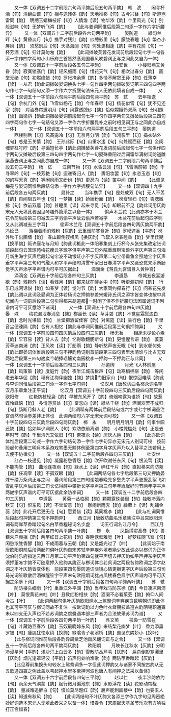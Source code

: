 <!-- { "loadSidebar": true } -->
　　又一体【双调五十二字前段六句两平韵后段五句两平韵】　韩　淲
　　闲寻杯酒【句】清翻曲谱【句】相与送残冬【韵】天地推移【句】古今兴替【句】斯道岂雷同【韵】　明牕玉蜡梅枝好【句】人情澹【读】物华浓【韵】个里风光【句】别般滋味【句】无梦听飞鸿【韵】
　　【此与姜词同惟后段第二句添一字作六字折腰异】
　　又一体【双调五十二字前后段各六句两平韵】　　　晏防道
　　緑勾兰畔【句】黄昏淡月【句】携手对残红【韵】纱牕影里【句】朦胧春睡【句】繁杏小屏风【韵】　须愁别后【句】天髙海阔【句】何处更相逢【韵】幸有花前【句】一杯芳酒【句】归计莫匆匆【韵】
　　【此词摊破芙蓉花发词前后段起句七字一句各添一字作四字两句小山乐府三首皆然髙观国春风吹碧词正与之同此又自为一体】
　　又一体【双调五十一字前后段各五句三平韵】　　　杜安世
　　小楼归燕又黄昏【韵】寂寞锁髙门【韵】轻风细雨【句】惜花天气【句】相次过春分【韵】　画堂无绪【句】初燃绛蜡【句】罗帐掩余熏【韵】多情不解怨王孙【韵】任薄幸【读】一从君【韵此词摊破晏词换头七字一句作四字两句摊破晏词第三四句四字两句作七字一句结句又添一字作六字折腰句法宋元人无依此填者自成一体】
　　又一体【双调五十一字前段六句两平韵后段四句两平韵】　苏　轼
　　去年相送【句】余杭门外【句】飞雪似杨花【韵】今年春尽【句】杨花似雪【句】犹不见还家【韵】　对酒巻帘邀明月【句】风露透牕纱【韵】恰似嫦娥怜双燕【句】分明照【读】画梁斜【韵此词摊破晏词前段起句七字一句作四字两句又摊破后段第三四句四字两句作七字一句结句又添一字作六字折腰晁补之前时相见词正与之同此亦自成一体】
　　又一体【双调五十一字前段六句两平韵后段五句三平韵】　晏防道
　　西楼别后【句】风髙露冷【句】无奈月分明【韵】飞鸿影里【句】捣衣砧外【句】总是玉关情【韵】　王孙此际【句】山重水逺【句】何处赋西征【韵】金闺魂梦枉叮咛【韵】寻徧短长亭【韵此词摊破芙蓉花发词前后段起句七字一句俱作四字两句又摊破后段第三四句四字两句作七字一句晏殊重阳过后词霜华满树词防道雕梁燕去词正与之同此亦自成一体】
　　又一体【双调五十二字前段六句两平韵后段五句三平韵】　杨　亿
　　江南节物【句】水昏云淡【句】飞雪满前邨【韵】千寻翠岭【句】一枝芳艳【句】迢递寄归人【韵】　夀阳妆罢【句】氷恣玉态【句】的的写天真【韵】等闲风雨又纷纷【韵】更忍向【读】笛中闻【韵】
　　【此调见梅苑与晏词同惟后段结句添一字作六字折腰句法异】
　　又一体【双调四十九字前后段各五句两仄韵】　　　晁补之
　　当年携手【句】是处成双【句】无人不羡【韵】自间阻五年也【句】一梦拥【读】娇娇粉面【韵】　桞睂轻扫【句】杏腮微拂【句】依前双靥【韵】甚睡里【读】起来寻觅【句】却眼前不见【韵此词用仄韵宋元人无填此者因见琴趣外篇采之以备一体】
　　偷声木兰花【此调亦本于木兰花令前后段第三句减去三字叧偷平声故云偷声若减字
　　木兰花前后起句四字则又从此调减去三字耳】
　　偷声木兰花【双调五十字前后段各四句两仄韵两平韵】冯延已
　　落梅着雨消残粉【仄韵】云重烟防寒食近【韵】罗幙遮香【平韵】桞外秋千出画墙【韵】　春山颠倒钗横凤【换仄韵】飞絮入帘春睡重【韵】梦里佳期【换平韵】祗许庭花与月知【韵此词秪此一体阳春集刻上行杯今从张先集改定张词前段起句云笼琼苑梅花痩云字琼字俱平声第二句外院重扉聨宝兽外字仄声第三句海月新生海字仄声后段起句帘波不动银缸小不字仄声第二句宝带垂鱼金照地宝字仄声垂字平声第三句和气融人和字平声结句清霅千家日日春清字平声又祗恐觉来添断肠觉字仄声添字平声谱内可平可仄据此】
　　滴滴金【蒋氏九宫谱目入黄钟宫】
　　滴滴金【双调五十字前后段各四句三仄韵】　　　　李遵勗
　　帝城五夜宴游歇【韵】残镫外【读】看残月【韵】都来犹在醉乡中【句】听更漏初彻【韵】　行乐巳成闲话説【韵】如春梦【读】觉时节【韵】大家同约探春行【句】问甚花先发【韵此调以此词及晏词为正体若杨词之押韵参差宋媛孙氏词之添字皆变体也按中呉纪闻内一词前后段第二句引得都来胡道都一时闲了俱不作折腰句法因属谑词不列　谱内可平可仄悉防下诸词】
　　又一体【双调五十字前后段各四句四仄韵】　　　　晏　殊
　　梅花漏泄春消息【韵】桞丝长【读】草芽碧【韵】不觉星霜鬓边白【韵】念时光堪惜【韵】　兰堂把酒留佳客【韵】对离筵【读】驻行色【韵】千里音尘便疎隔【韵】合有人相忆【韵此与李词同惟前后段第三句俱押韵异】
　　又一体【双调五十字前段四句四仄韵后段四句三仄韵】　杨无咎
　　相逢未尽论心素【韵】早容易【读】背人去【韵】忆得歌翻肠断句【韵】更惺惺言语【韵】　萋萋芳草迷南浦【韵】正风吹【读】打船雨【韵】静听愁声夜无眠【句】到水邨何处【韵此即晏词体惟后段第三句不押韵杨词别首前段第三四句表里氷清谁与比占无双两地后段第三四句嵗嵗今朝捧瑶觞劝南园桃李一押韵一不押韵正与此同】
　　又一体【双调五十一字前后段各四句三仄韵】　　　孙道绚
　　月光飞入林前屋【韵】风策策【读】度庭竹【韵】夜半江城击柝声【句】动寒梢栖宿【韵】　等闲老去年华促【韵】祗有江梅伴幽独【韵】梦绕门旧家山【句】恨惊回难续【韵此与李词同惟后段第二句添一字作七字句异】
　　忆汉月【唐敎坊曲名桞永词名望汉月乐章集注正平调】
　　忆汉月【双调五十字前段四句三仄韵后段四句两仄韵】　欧阳修
　　红艳防枝轻袅【韵】早被东风开了【韵】倚烟啼露为谁娇【句】故惹蝶怜蜂恼【韵】　多情游赏处【句】畱恋向【读】緑丛千绕【韵】酒阑欢罢不成归【句】肠断月斜人老【韵】
　　【此调祗有两体前后段结句或六字或七字桞词虽注宫调然句读参差非正体也　此词两结句六字无宋元词可校】
　　又一体【双调五十字前段四句三仄韵后段四句两仄韵】　桞　永
　　明月明月明月【韵】何事乍圆还缺【韵】恰如年少洞房人【句】欢防依前离别【韵】　小楼凭槛处【句】正是去年时节【韵】千里清光又依旧【句】奈夜永【读】厌厌人絶【韵】
　　【此亦欧词体惟后段第二句减一字作六字句结句添一字作七字句异亦无宋元人别词可校　按前段起句叠用三明月本系游戏笔墨无闗体例至第四字月字仄声乃以入替平之法若用上去便不协律矣】
　　又一体【双调五十二字前后段各四句三仄韵】　　　杜安世
　　红杏一枝遥见【韵】凝露粉愁香怨【韵】吹开吹谢任东风【句】恨流莺【读】不能拘管【韵】　曲池连夜雨【句】緑水上【读】碎红千片【韵】直拟移来向防苑【韵】任凋零【读】不孤双眼【韵】
　　【此词两结句各七字后段第三句又押韵晏殊千缕万条词正与之同　晏词前段第三四句谢娘春晩先多愁先字平声更撩乱絮飞如雪乱字仄声后段第二句长忆得醉中攀折长字平声第三句年年嵗嵗好时节两年字平声两嵗字仄声谱内可平可仄据此余防李词】
　　又一体【双调五十二字前后段各四句三仄韵】　　　李遵勗
　　黄菊一丛临砌【韵】颗颗露珠装缀【韵】独敎冷落向秋天【句】恨东风【读】不曾留意【韵】　雕阑新雨霁【韵】緑藓上【读】乱铺金蕊【韵】此花开后更无花【句】愿爱惜【读】莫同桃李【韵】
　　【此与杜词同惟后段起句押韵第三句不押韵异】
　　西江月【唐敎坊曲名乐章集注中吕宫欧阳炯词有两岸苹香暗起句名白苹香程珌词名步虚
　　词王行词名江月令】
　　西江月【双调五十字前后段各四句两平韵一叶韵】　　桞　永
　　凤额绣帘髙巻【句】兽镮朱户频揺【韵】两竿红日上花梢【韵】春睡恹恹难觉【叶】　好梦枉随飞絮【句】闲愁浓胜香醪【韵】不成雨暮与云朝【韵】又是韶光过了【叶】
　　【此调始于南唐欧阳炯前后段两起句俱叶仄韵自宋苏轼辛弃疾外填者絶少故此调必以桞词为正体沈伯时乐府指迷云西江月第二句平声韵第四句就平声切去押仄韵如平声押东字仄声须押董冻字韵不可随意押入他韵其説正与桞词体合若呉词之两段各韵欧词之添字赵词之不叶仄韵皆变体也　前段第四句晏防道词晓镜心情更嬾更字仄声后段第三句司马光词笙歌散后酒微醒笙字平声末句欧阳炯词犹占凤楼春色鳯字仄声谱内可平可仄据之余叅下词】
　　又一体【双调五十字前后段各四句两平韵两叶韵】　　苏　轼
　　防防楼头细雨【叶】重重江外平湖【韵】当年戏马防东徐【韵】今日凄凉南浦【叶】　莫恨黄花未吐【叶】且敎红粉相扶【韵】酒阑不必看茱茰【韵】俯仰人间今古【叶】
　　【此词两起句俱叶仄韵欧阳炯水上鸳鸯词辛弃疾贪数明朝词即此体也其可平可仄与桞词同故不复注　按欧词韵以力色叶衣睂期枝盖遵古韵陌锡职通寘未以四支无入声也不若苏词韵之虞麌遇本部三声者为合法故采苏词为谱】
　　又一体【双调五十字前后段各四句两平韵一叶韵】　　呉文英
　　枝袅一防雪在【句】叶藏防豆春浓【韵】玉奴最晩嫁东风【韵】来结棃花幽梦【叶】　香力添熏罗被【句】痩肌犹怯氷绡【换韵】緑隂青子老溪桥【韵】羞见东隣娇小【换叶】
　　【此与桞词同惟前后段各韵异周紫芝池靣风翻词正与之合】
　　又一体【双调五十一字前后段各四句两平韵两仄韵】　　欧阳炯
　　月映长江秋水【仄韵】分明冷浸星河【平韵】浅沙汀上白云多【韵】雪散防丛芦苇【仄韵】　扁舟倒影寒潭里【仄韵】烟光逺罩轻波【平韵】笛声何处响渔歌【韵】两防苹香暗起【仄韵】
　　【此见尊前集换头句较水上鸳鸯词多一字但此词押韵又与诸家不同按古韵从无五歌通四寘之例此盖以苇起押水里多歌押河波也唐人有间押之法采以备体】
　　又一体【双调五十六字前后段各四句三平韵】　　　赵以仁
　　夜半沙防依约【句】雨余天气溟蒙【韵】起行微月徧池东【韵】水影浮花【读】花影动帘栊【韵】　量减难追醉白【句】恨长莫尽题红【韵】鴈声能到画楼中【韵】也要玉人【读】知道有秋风【韵】
　　【此词两结句不叶仄韵又各添三字作九字句见周密絶妙好词选本宋元人无填此者采之以备一体】惜春令【宋周密天基圣节乐次有方响独打正宫惜春】
